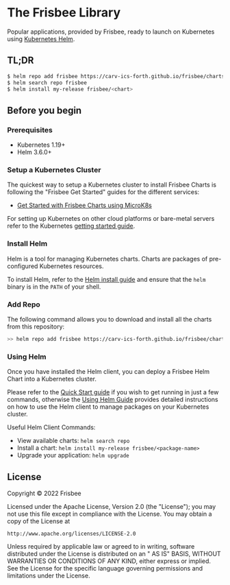 # The Frisbee Library

Popular applications, provided by Frisbee, ready to launch on Kubernetes
using [Kubernetes Helm](https://github.com/helm/helm).

## TL;DR

```bash
$ helm repo add frisbee https://carv-ics-forth.github.io/frisbee/charts
$ helm search repo frisbee
$ helm install my-release frisbee/<chart>
```

## Before you begin

### Prerequisites

* Kubernetes 1.19+
* Helm 3.6.0+

### Setup a Kubernetes Cluster

The quickest way to setup a Kubernetes cluster to install Frisbee Charts is following the "Frisbee Get Started" guides
for the different services:

- [Get Started with Frisbee Charts using MicroK8s](docs/get-started-microk8s/)

For setting up Kubernetes on other cloud platforms or bare-metal servers refer to the
Kubernetes [getting started guide](https://kubernetes.io/docs/getting-started-guides/).

### Install Helm

Helm is a tool for managing Kubernetes charts. Charts are packages of pre-configured Kubernetes resources.

To install Helm, refer to the [Helm install guide](https://github.com/helm/helm#install) and ensure that the `helm`
binary is in the `PATH` of your shell.

### Add Repo

The following command allows you to download and install all the charts from this repository:

```bash
>> helm repo add frisbee https://carv-ics-forth.github.io/frisbee/charts
```

### Using Helm

Once you have installed the Helm client, you can deploy a Frisbee Helm Chart into a Kubernetes cluster.

Please refer to the [Quick Start guide](https://helm.sh/docs/intro/quickstart/) if you wish to get running in just a few
commands, otherwise the [Using Helm Guide](https://helm.sh/docs/intro/using_helm/) provides detailed instructions on how
to use the Helm client to manage packages on your Kubernetes cluster.

Useful Helm Client Commands:

* View available charts: `helm search repo`
* Install a chart: `helm install my-release frisbee/<package-name>`
* Upgrade your application: `helm upgrade`

## License

Copyright &copy; 2022 Frisbee

Licensed under the Apache License, Version 2.0 (the "License"); you may not use this file except in compliance with the
License. You may obtain a copy of the License at

    http://www.apache.org/licenses/LICENSE-2.0

Unless required by applicable law or agreed to in writing, software distributed under the License is distributed on an "
AS IS" BASIS, WITHOUT WARRANTIES OR CONDITIONS OF ANY KIND, either express or implied. See the License for the specific
language governing permissions and limitations under the License.

